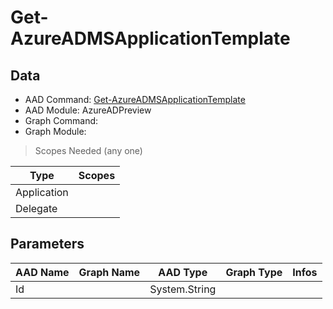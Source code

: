 # Get-AzureADMSApplicationTemplate

> 

## Data

+ AAD Command: [Get-AzureADMSApplicationTemplate](https://docs.microsoft.com/en-us/powershell/module/AzureADPreview/Get-AzureADMSApplicationTemplate)
+ AAD Module: AzureADPreview
+ Graph Command: [](https://docs.microsoft.com/en-us/powershell/module//)
+ Graph Module: 

> Scopes Needed (any one)

|Type|Scopes|
|---|---|
|Application||
|Delegate||

## Parameters

|AAD Name|Graph Name|AAD Type|Graph Type|Infos|
|---|---|---|---|---|
|Id||System.String|||

